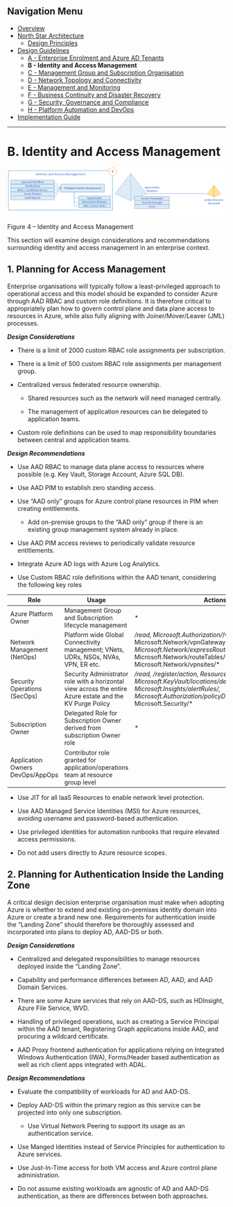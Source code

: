 ## Navigation Menu
* [Overview](../README.md)
* [North Star Architecture](./NorthStar-Architecture.md)
    -	[Design Principles](./Design-Principles.md)
* [Design Guidelines](./Design-Guidelines.md)
    -	[A - Enterprise Enrolment and Azure AD Tenants](./A-Enterprise-Enrolment-and-Azure-AD-Tenants.md)
    -	**B - Identity and Access Management**
    -	[C - Management Group and Subscription Organisation](./C-Management-Group-and-Subscription-Organisation.md)
    -	[D - Network Topology and Connectivity](./D-Network-Topology-and-Connectivity.md)
    -	[E - Management and Monitoring](./E-Management-and-Monitoring.md)
    -	[F - Business Continuity and Disaster Recovery](./F-Business-Continuity-and-Disaster-Recovery.md)
    -	[G - Security, Governance and Compliance](./G-Security-Governance-and-Compliance.md)
    -	[H - Platform Automation and DevOps](./H-Platform-Automation-and-DevOps.md)
* [Implementation Guide](./Implementation-Guide.md)
---

# B. Identity and Access Management
[![Identity and Access Management](./media/iam.png "Identity and Access Management")](#)

Figure 4 – Identity and Access Management

This section will examine design considerations and recommendations surrounding identity and access management in an enterprise context.

## 1. Planning for Access Management

Enterprise organisations will typically follow a least-privileged approach to operational access and this model should be expanded to consider Azure through AAD RBAC and custom role definitions. It is therefore critical to appropriately plan how to govern control plane and data plane access to resources in Azure, while also fully aligning with Joiner/Mover/Leaver (JML) processes.

***Design Considerations***

-   There is a limit of 2000 custom RBAC role assignments per subscription.

-   There is a limit of 500 custom RBAC role assignments per management group.

-   Centralized versus federated resource ownership.

    -   Shared resources such as the network will need managed centrally.

    -   The management of application resources can be delegated to application teams.

-   Custom role definitions can be used to map responsibility boundaries between central and application teams.

***Design Recommendations***

-   Use AAD RBAC to manage data plane access to resources where possible (e.g. Key Vault, Storage Account, Azure SQL DB).

-   Use AAD PIM to establish zero standing access.

-   Use “AAD only” groups for Azure control plane resources in PIM when creating entitlements.

    -   Add on-premise groups to the “AAD only” group if there is an existing group management system already in place.

-   Use AAD PIM access reviews to periodically validate resource entitlements.

-   Integrate Azure AD logs with Azure Log Analytics.

-   Use Custom RBAC role definitions within the AAD tenant, considering the following key roles

| Role                             | Usage                                                                                                     | Actions:                                                                                                                                                                                                           | No Actions:                                                                                                                                                                   |
|----------------------------------|-----------------------------------------------------------------------------------------------------------|--------------------------------------------------------------------------------------------------------------------------------------------------------------------------------------------------------------------|-------------------------------------------------------------------------------------------------------------------------------------------------------------------------------|
| Azure Platform Owner             | Management Group and Subscription lifecycle management                                                    | *                                                                                                                                                                                                                  |                                                                                                                                                                               |
| Network Management (NetOps)      | Platform wide Global Connectivity management; VNets, UDRs, NSGs, NVAs, VPN, ER etc.                       | */read, Microsoft.Authorization/*/write, Microsoft.Network/vpnGateways/*, Microsoft.Network/expressRouteCircuits/*, Microsoft.Network/routeTables/write, Microsoft.Network/vpnsites/*                              |                                                                                                                                                                               |
| Security Operations (SecOps)     | Security Administrator role with a horizontal view across the entire Azure estate and the KV Purge Policy | */read, */register/action, Resource Policy Contributor, Microsoft.KeyVault/locations/deletedVaults/purge/action Microsoft.Insights/alertRules/*, Microsoft.Authorization/policyDefinitions/*, Microsoft.Security/* |                                                                                                                                                                               |
| Subscription Owner               | Delegated Role for Subscription Owner derived from subscription Owner role                                | *                                                                                                                                                                                                                  | Microsoft.Authorization/*/write, Microsoft.Network/vpnGateways/*, Microsoft.Network/expressRouteCircuits/*, Microsoft.Network/routeTables/write, Microsoft.Network/vpnsites/* |
| Application Owners DevOps/AppOps | Contributor role granted for application/operations team at resource group level                          |                                                                                                                                                                                                                    | Microsoft.Network/publicIPAddresses/write, Microsoft.Network/virtualNetworks/write, Microsoft.KeyVault/locations/deletedVaults/purge/action                                   |

-   Use JIT for all IaaS Resources to enable network level protection.

-   Use AAD Managed Service Identities (MSI) for Azure resources, avoiding username and password-based authentication.

-   Use privileged identities for automation runbooks that require elevated access permissions.

<!-- -->

-   Do not add users directly to Azure resource scopes.

## 2. Planning for Authentication Inside the Landing Zone

A critical design decision enterprise organisation must make when adopting Azure is whether to extend and existing on-premises identity domain into Azure or create a brand new one. Requirements for authentication inside the “Landing Zone” should therefore be thoroughly assessed and incorporated into plans to deploy AD, AAD-DS or both.

***Design Considerations***

-   Centralized and delegated responsibilities to manage resources deployed inside the “Landing Zone”.

-   Capability and performance differences between AD, AAD, and AAD Domain Services.

-   There are some Azure services that rely on AAD-DS, such as HDInsight, Azure File Service, WVD.

-   Handling of privileged operations, such as creating a Service Principal within the AAD tenant, Registering Graph applications inside AAD, and procuring a wildcard certificate.

-   AAD Proxy frontend authentication for applications relying on Integrated Windows Authentication (IWA), Forms/Header based authentication as well as rich client apps integrated with ADAL.

***Design Recommendations***

-   Evaluate the compatibility of workloads for AD and AAD-DS.

-   Deploy AAD-DS within the primary region as this service can be projected into only one subscription.

    -   Use Virtual Network Peering to support its usage as an authentication service.

-   Use Manged Identities instead of Service Principles for authentication to Azure services.

-   Use Just-In-Time access for both VM access and Azure control plane administration.

<!-- -->

-   Do not assume existing workloads are agnostic of AD and AAD-DS authentication, as there are differences between both approaches.
